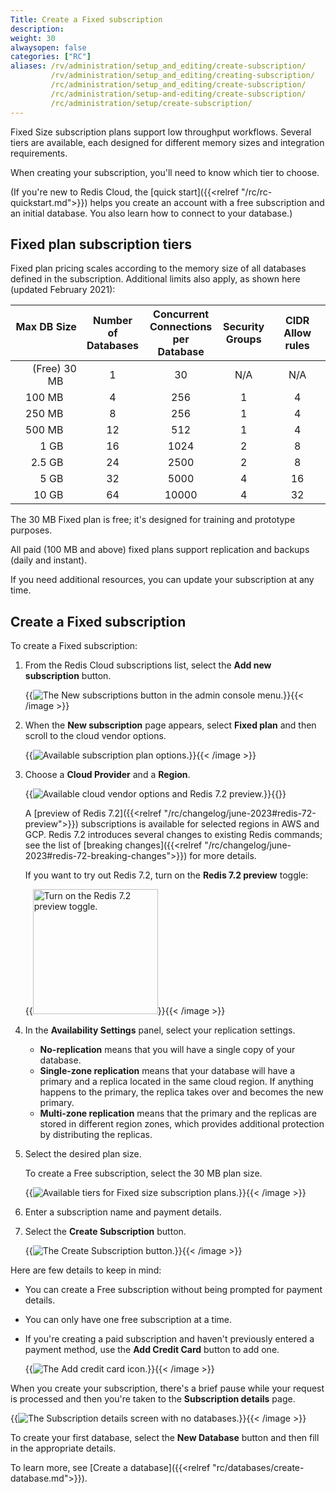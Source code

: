 ```yaml
---
Title: Create a Fixed subscription
description:
weight: 30
alwaysopen: false
categories: ["RC"]
aliases: /rv/administration/setup_and_editing/create-subscription/
         /rv/administration/setup_and_editing/creating-subscription/
         /rc/administration/setup_and_editing/create-subscription/
         /rc/administration/setup-and-editing/create-subscription/
         /rc/administration/setup/create-subscription/
---
```

Fixed Size subscription plans support low throughput workflows.  Several tiers are available, each designed for different memory sizes and integration requirements.

When creating your subscription, you'll need to know which tier to choose.

(If you're new to Redis Cloud, the [quick start]({{<relref "/rc/rc-quickstart.md">}}) helps you create an account with a free subscription and an initial database.  You also learn how to connect to your database.)


## Fixed plan subscription tiers

Fixed plan pricing scales according to the memory size of all databases defined in the subscription.  Additional limits also apply, as shown here (updated February 2021):

|                    Max DB Size &nbsp; | Number of<br/>Databases | Concurrent<br/>Connections<br/>per Database | Security<br/> Groups | CIDR<br/> Allow rules |
|--------------------------------------:|:---------:|:-----------:|:---------------:|:---------------------:|
| (Free) 30 MB &nbsp;&nbsp;&nbsp;&nbsp; | 1 | 30 | N/A |          N/A          |
|       100 MB &nbsp;&nbsp;&nbsp;&nbsp; | 4 | 256 | 1 |           4           |
|       250 MB &nbsp;&nbsp;&nbsp;&nbsp; | 8 | 256 | 1 |           4           |
|       500 MB &nbsp;&nbsp;&nbsp;&nbsp; | 12 | 512 | 1 |           4           |
|         1 GB &nbsp;&nbsp;&nbsp;&nbsp; | 16 | 1024 | 2 |           8           |
|      2.5 GB &nbsp;&nbsp;&nbsp;&nbsp; | 24 | 2500 | 2 |           8           |
|         5 GB &nbsp;&nbsp;&nbsp;&nbsp; | 32 | 5000 | 4 |          16           |
|        10 GB &nbsp;&nbsp;&nbsp;&nbsp; | 64 | 10000 | 4 |          32           |

The 30 MB Fixed plan is free; it's designed for training and prototype purposes.

All paid (100 MB and above) fixed plans support replication and backups (daily and instant).

If you need additional resources, you can update your subscription at any time.

## Create a Fixed subscription

To create a Fixed subscription:

1.  From the Redis Cloud subscriptions list, select the **Add new subscription** button.  

    {{<image filename="images/rc/button-subscription-new.png" alt="The New subscriptions button in the admin console menu." >}}{{< /image >}}

2. When the **New subscription** page appears, select **Fixed plan** and then scroll to the cloud vendor options.

    {{<image filename="images/rc/subscription-new-plan-options.png" alt="Available subscription plan options." >}}{{< /image >}}

3.  Choose a **Cloud Provider** and a **Region**.

    {{<image filename="images/rc/subscription-new-cloud-vendor-options-redis-7-preview.png" alt="Available cloud vendor options and Redis 7.2 preview." >}}{{</image>}}

    A [preview of Redis 7.2]({{<relref "/rc/changelog/june-2023#redis-72-preview">}}) subscriptions is available for selected regions in AWS and GCP. Redis 7.2 introduces several changes to existing Redis commands; see the list of [breaking changes]({{<relref "/rc/changelog/june-2023#redis-72-breaking-changes">}}) for more details.
    
    If you want to try out Redis 7.2, turn on the **Redis 7.2 preview** toggle:

    {{<image filename="images/rc/subscription-new-redis-7-preview-toggle.png" width="200px" alt="Turn on the Redis 7.2 preview toggle." >}}{{< /image >}}

4.  In the **Availability Settings** panel, select your replication settings.  

    - **No-replication** means that you will have a single copy of your database.
    - **Single-zone replication** means that your database will have a primary and a replica located in the same cloud region.  If anything happens to the primary, the replica takes over and becomes the new primary.
    - **Multi-zone replication** means that the primary and the replicas are stored in different region zones, which provides additional protection by distributing the replicas.

5.  Select the desired plan size.   

    To create a Free subscription, select the 30 MB plan size.  

    {{<image filename="images/rc/subscription-new-fixed-tiers.png" alt="Available tiers for Fixed size subscription plans." >}}{{< /image >}}

6.  Enter a subscription name and payment details.

7.  Select the **Create Subscription** button.

    {{<image filename="images/rc/button-subscription-create.png" alt="The Create Subscription button." >}}{{< /image >}}

Here are few details to keep in mind:

- You can create a Free subscription without being prompted for payment details.

- You can only have one free subscription at a time.

- If you're creating a paid subscription and haven't previously entered a payment method, use the **Add Credit Card** button to add one.

    {{<image filename="images/rc/icon-add-credit-card.png" alt="The Add credit card icon." >}}{{< /image >}}

When you create your subscription, there's a brief pause while your request is processed and then you're taken to the **Subscription details** page.

{{<image filename="images/rc/subscription-fixed-databases-none.png" alt="The Subscription details screen with no databases." >}}{{< /image >}}

To create your first database, select the **New Database** button and then fill in the appropriate details.

To learn more, see [Create a database]({{<relref "rc/databases/create-database.md">}}).

